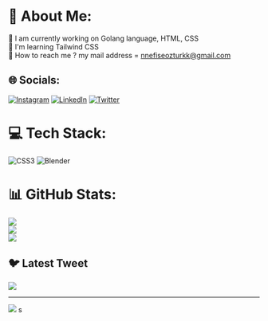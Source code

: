 # 💫 About Me:
🔭 I am currently working on Golang language, HTML, CSS<br>🌱 I'm learning Tailwind CSS<br>💬 How to reach me ? my mail address = nnefiseozturkk@gmail.com<br>


## 🌐 Socials:
[![Instagram](https://img.shields.io/badge/Instagram-%23E4405F.svg?logo=Instagram&logoColor=white)](https://instagram.com/nnefiseoz) [![LinkedIn](https://img.shields.io/badge/LinkedIn-%230077B5.svg?logo=linkedin&logoColor=white)](https://www.linkedin.com/in/nefise-%C3%B6zt%C3%BCrk-5a78ba259/) [![Twitter](https://img.shields.io/badge/Twitter-%231DA1F2.svg?logo=Twitter&logoColor=white)](https://twitter.com/nnefiseoz) 

# 💻 Tech Stack:
![CSS3](https://img.shields.io/badge/css3-%231572B6.svg?style=for-the-badge&logo=css3&logoColor=white) ![Blender](https://img.shields.io/badge/blender-%23F5792A.svg?style=for-the-badge&logo=blender&logoColor=white)
# 📊 GitHub Stats:
![](https://github-readme-stats.vercel.app/api?username=nnefiseoz&theme=dark&hide_border=false&include_all_commits=false&count_private=false)<br/>
![](https://github-readme-streak-stats.herokuapp.com/?user=nnefiseoz&theme=dark&hide_border=false)<br/>
![](https://github-readme-stats.vercel.app/api/top-langs/?username=nnefiseoz&theme=dark&hide_border=false&include_all_commits=false&count_private=false&layout=compact)

## 🐦 Latest Tweet
[![](https://gtce.itsvg.in/api?username=nnefiseoz)](https://github.com/VishwaGauravIn/github-twitter-card-embed)

---
[![](https://visitcount.itsvg.in/api?id=nnefiseoz&icon=0&color=0)](https://visitcount.itsvg.in)
s
<!-- Proudly created with GPRM ( https://gprm.itsvg.in ) -->

